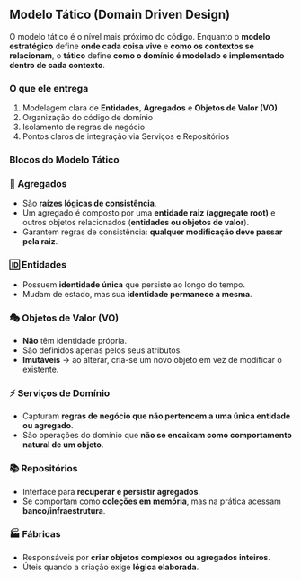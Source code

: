 ## Modelo Tático (Domain Driven Design)

O modelo tático é o nível mais próximo do código. Enquanto o **modelo estratégico** define **onde cada coisa vive** e **como os contextos se relacionam**, o **tático** define **como o domínio é modelado e implementado dentro de cada contexto**.


### O que ele entrega
1. Modelagem clara de **Entidades**, **Agregados** e **Objetos de Valor (VO)**  
2. Organização do código de domínio 
3. Isolamento de regras de negócio
4. Pontos claros de integração via Serviços e Repositórios 

### Blocos do Modelo Tático

### 🌱 Agregados
- São **raízes lógicas de consistência**.  
- Um agregado é composto por uma **entidade raiz (aggregate root)** e outros objetos relacionados (**entidades ou objetos de valor**).  
- Garantem regras de consistência: **qualquer modificação deve passar pela raiz**.  

### 🆔 Entidades
- Possuem **identidade única** que persiste ao longo do tempo.  
- Mudam de estado, mas sua **identidade permanece a mesma**.  

### 🎭 Objetos de Valor (VO)
- **Não** têm identidade própria.  
- São definidos apenas pelos seus atributos.  
- **Imutáveis** → ao alterar, cria-se um novo objeto em vez de modificar o existente.  

### ⚡ Serviços de Domínio
- Capturam **regras de negócio que não pertencem a uma única entidade ou agregado**.  
- São operações do domínio que **não se encaixam como comportamento natural de um objeto**.  

### 📚 Repositórios
- Interface para **recuperar e persistir agregados**.  
- Se comportam como **coleções em memória**, mas na prática acessam **banco/infraestrutura**.  

### 🏭 Fábricas
- Responsáveis por **criar objetos complexos ou agregados inteiros**.  
- Úteis quando a criação exige **lógica elaborada**.  

